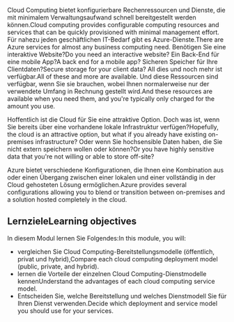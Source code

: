 <span data-ttu-id="268ac-101">Cloud Computing bietet konfigurierbare Rechenressourcen und Dienste, die mit minimalem Verwaltungsaufwand schnell bereitgestellt werden können.</span><span class="sxs-lookup"><span data-stu-id="268ac-101">Cloud computing provides configurable computing resources and services that can be quickly provisioned with minimal management effort.</span></span> <span data-ttu-id="268ac-102">Für nahezu jeden geschäftlichen IT-Bedarf gibt es Azure-Dienste.</span><span class="sxs-lookup"><span data-stu-id="268ac-102">There are Azure services for almost any business computing need.</span></span> <span data-ttu-id="268ac-103">Benötigen Sie eine interaktive Website?</span><span class="sxs-lookup"><span data-stu-id="268ac-103">Do you need an interactive website?</span></span> <span data-ttu-id="268ac-104">Ein Back-End für eine mobile App?</span><span class="sxs-lookup"><span data-stu-id="268ac-104">A back end for a mobile app?</span></span> <span data-ttu-id="268ac-105">Sicheren Speicher für Ihre Clientdaten?</span><span class="sxs-lookup"><span data-stu-id="268ac-105">Secure storage for your client data?</span></span> <span data-ttu-id="268ac-106">All dies und noch mehr ist verfügbar.</span><span class="sxs-lookup"><span data-stu-id="268ac-106">All of these and more are available.</span></span> <span data-ttu-id="268ac-107">Und diese Ressourcen sind verfügbar, wenn Sie sie brauchen, wobei Ihnen normalerweise nur der verwendete Umfang in Rechnung gestellt wird.</span><span class="sxs-lookup"><span data-stu-id="268ac-107">And these resources are available when you need them, and you're typically only charged for the amount you use.</span></span>

<span data-ttu-id="268ac-108">Hoffentlich ist die Cloud für Sie eine attraktive Option. Doch was ist, wenn Sie bereits über eine vorhandene lokale Infrastruktur verfügen?</span><span class="sxs-lookup"><span data-stu-id="268ac-108">Hopefully, the cloud is an attractive option, but what if you already have existing on-premises infrastructure?</span></span> <span data-ttu-id="268ac-109">Oder wenn Sie hochsensible Daten haben, die Sie nicht extern speichern wollen oder können?</span><span class="sxs-lookup"><span data-stu-id="268ac-109">Or you have highly sensitive data that you're not willing or able to store off-site?</span></span>

<span data-ttu-id="268ac-110">Azure bietet verschiedene Konfigurationen, die Ihnen eine Kombination aus oder einen Übergang zwischen einer lokalen und einer vollständig in der Cloud gehosteten Lösung ermöglichen.</span><span class="sxs-lookup"><span data-stu-id="268ac-110">Azure provides several configurations allowing you to blend or transition between on-premises and a solution hosted completely in the cloud.</span></span>

## <a name="learning-objectives"></a><span data-ttu-id="268ac-111">Lernziele</span><span class="sxs-lookup"><span data-stu-id="268ac-111">Learning objectives</span></span>

<span data-ttu-id="268ac-112">In diesem Modul lernen Sie Folgendes:</span><span class="sxs-lookup"><span data-stu-id="268ac-112">In this module, you will:</span></span>

- <span data-ttu-id="268ac-113">vergleichen Sie Cloud Computing-Bereitstellungsmodelle (öffentlich, privat und hybrid),</span><span class="sxs-lookup"><span data-stu-id="268ac-113">Compare each cloud computing deployment model (public, private, and hybrid).</span></span>
- <span data-ttu-id="268ac-114">lernen die Vorteile der einzelnen Cloud Computing-Dienstmodelle kennen</span><span class="sxs-lookup"><span data-stu-id="268ac-114">Understand the advantages of each cloud computing service model.</span></span>
- <span data-ttu-id="268ac-115">Entscheiden Sie, welche Bereitstellung und welches Dienstmodell Sie für Ihren Dienst verwenden.</span><span class="sxs-lookup"><span data-stu-id="268ac-115">Decide which deployment and service model you should use for your services.</span></span>

